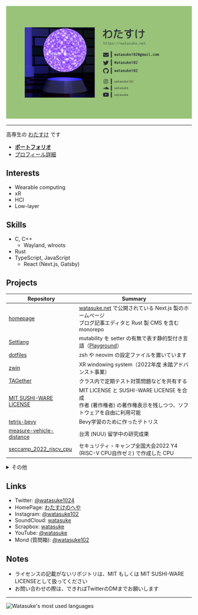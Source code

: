 <a href='https://watasuke.net' target='_blank'>
  <img src='/assets/card.jpg' alt='profile card' />
</a>

---

高専生の [わたすけ](https://twitter.com/Watasuke102) です

- **[ポートフォリオ](https://watasuke.net/portfolio)**
- [プロフィール詳細](https://watasuke.net/profile)

## Interests

- Wearable computing
- xR
- HCI
- Low-layer

## Skills
  
- C, C++
  - Wayland, wlroots
- Rust
- TypeScript, JavaScript
  - React (Next.js, Gatsby)

## Projects

| Repository                                                                          | Summary |
| ----------------------------------------------------------------------------------- | ------- |
| [homepage](https://github.com/watasuke102/watasuke.net)                             | [watasuke.net](https://watasuke.net/) で公開されている Next.js 製のホームページ<br/>ブログ記事エディタと Rust 製 CMS を含む monorepo |
| [Settlang](https://github.com/watasuke102/settlang)                                 | mutability を setter の有無で表す静的型付き言語（[Playground](https://watasuke102.github.io/settlang/)） |
| [dotfiles](https://github.com/watasuke102/dotfiles)                                 | zsh や neovim の設定ファイルを置いています |
| [zwin](https://github.com/zwin-project)                                             | XR windowing system（2022年度 未踏アドバンスト事業） |
| [TAGether](https://github.com/watasuke102/TAGether)                                 | クラス内で定期テスト対策問題などを共有する |
| [MIT SUSHI-WARE LICENSE](https://github.com/watasuke102/mit-sushi-ware)             | MIT LICENSE と SUSHI-WARE LICENSE を合成<br/>作者 (著作権者) の著作権表示を残しつつ、ソフトウェアを自由に利用可能 |
| [tetris-bevy](https://github.com/watasuke102/tetris-bevy)                           | Bevy学習のために作ったテトリス |
| [measure-vehicle-distance](https://github.com/watasuke102/measure-vehicle-distance) | 台湾 (NUU) 留学中の研究成果 |
| [seccamp_2022_riscv_cpu](https://github.com/watasuke102/seccamp_2022_riscv_cpu)     | セキュリティ・キャンプ全国大会2022 Y4 (RISC-V CPU自作ゼミ) で作成した CPU |

<details>
<summary>その他</summary>

- [Remind4F](https://github.com/watasuke102/remind4f)：Discord経由でイベントまでの日数を通知
- [ImgRate](https://github.com/watasuke102/ImgRate)：お気に入りとコメントによって画像が即座に評価される画像ギャラリー
- [binlang](https://github.com/watasuke102/binlang)：基本的なビット演算機能を持つインタプリタ
- [discord-voicechat-notice](https://github.com/watasuke102/discord-voicechat-notice)：Discord のボイスチャットに誰かが入るとメッセージを送信
- [2021-hny](https://github.com/watasuke102/2021-hny)：2021年の年賀状代わり
- [ExpNote](https://github.com/watasuke102/ExpNote)：Flutter 製の簡易的な所持金管理アプリ
- [alterlinux-i3-manager](https://github.com/FascodeNet/alterlinux-i3-manager)：Alter Linux i3wm 搭載エディションのための設定マネージャ
- [TimeTree-AddIvent](https://github.com/watasuke102/TimeTree-AddIvent)：TimeTreeのイベント追加を行えるFlutter製アプリ
- [TimeTree-NoticeBot-rust](https://github.com/watasuke102/TimeTree-NoticeBot-rust)：TimeTree の予定を取得し、Discord で通知
- [SchoolFestSTG](https://github.com/watasuke102/SchoolFestSTG)：2019年の文化祭展示用に作ったSTG
- [MarkStudy](https://github.com/watasuke102/MarkStudy)：学習特化をうたう、マークアップによる装飾が可能なテキストエディタ

</details>
  
## Links

  - Twitter: [@watasuke1024](https://twitter.com/watasuke1024)  
  - HomePage: [わたすけのへや](https://watasuke.net)
  - Instagram: [@watasuke102](https://instagram.com/watasuke102)
  - SoundCloud: [watasuke](https://soundcloud.com/watasuke)  
  - Scrapbox: [watasuke](https://scrapbox.io/watasuke)
  - YouTube: [@watasuke](https://www.youtube.com/@watasuke)
  - Mond (質問箱): [@watasuke102](https://mond.how/ja/watasuke102)

## Notes

- ライセンスの記載がないリポジトリは、MIT もしくは MIT SUSHI-WARE LICENSEとして扱ってください
- お問い合わせの際は、できればTwitterのDMまでお願いします

---
    
![Watasuke's most used languages](https://github-readme-stats.vercel.app/api/top-langs?username=watasuke102&bg_color=282c34&title_color=98c379&text_color=abb2bf)
